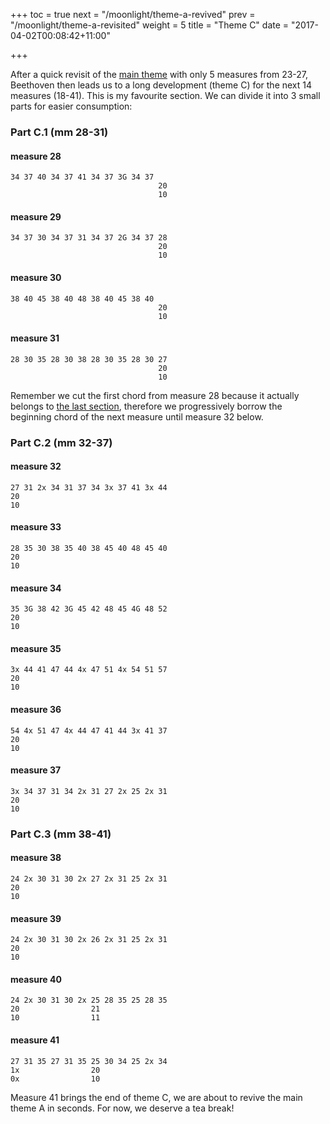 +++
toc = true
next = "/moonlight/theme-a-revived"
prev = "/moonlight/theme-a-revisited"
weight = 5
title = "Theme C"
date = "2017-04-02T00:08:42+11:00"

+++

After a quick revisit of the [main theme](/moonlight/theme-a) with only 5 measures from 23-27, Beethoven then leads us to a long development (theme C) for the next 14 measures (18-41). This is my favourite section. We can divide it into 3 small parts for easier consumption:

### Part C.1 (mm 28-31)

#### measure 28
~~~~
34 37 40 34 37 41 34 37 3G 34 37
                                 20
                                 10
~~~~

#### measure 29
~~~~
34 37 30 34 37 31 34 37 2G 34 37 28
                                 20
                                 10
~~~~

#### measure 30
~~~~
38 40 45 38 40 48 38 40 45 38 40
                                 20
                                 10
~~~~

#### measure 31
~~~~
28 30 35 28 30 38 28 30 35 28 30 27
                                 20
                                 10
~~~~

Remember we cut the first chord from measure 28 because it actually belongs to [the last section](/moonlight/theme-a-revisited), therefore we progressively borrow the beginning chord of the next measure until measure 32 below.

### Part C.2 (mm 32-37)

#### measure 32
~~~~
27 31 2x 34 31 37 34 3x 37 41 3x 44
20
10
~~~~

#### measure 33
~~~~
28 35 30 38 35 40 38 45 40 48 45 40
20
10
~~~~

#### measure 34
~~~~
35 3G 38 42 3G 45 42 48 45 4G 48 52
20
10
~~~~

#### measure 35
~~~~
3x 44 41 47 44 4x 47 51 4x 54 51 57
20
10
~~~~

#### measure 36
~~~~
54 4x 51 47 4x 44 47 41 44 3x 41 37
20
10
~~~~

#### measure 37
~~~~
3x 34 37 31 34 2x 31 27 2x 25 2x 31
20
10
~~~~

### Part C.3 (mm 38-41)

#### measure 38
~~~~
24 2x 30 31 30 2x 27 2x 31 25 2x 31
20
10
~~~~

#### measure 39
~~~~
24 2x 30 31 30 2x 26 2x 31 25 2x 31
20
10
~~~~

#### measure 40
~~~~
24 2x 30 31 30 2x 25 28 35 25 28 35
20                21
10                11
~~~~

#### measure 41
~~~~
27 31 35 27 31 35 25 30 34 25 2x 34
1x                20
0x                10
~~~~



Measure 41 brings the end of theme C, we are about to revive the main theme A in seconds. For now, we deserve a tea break!
